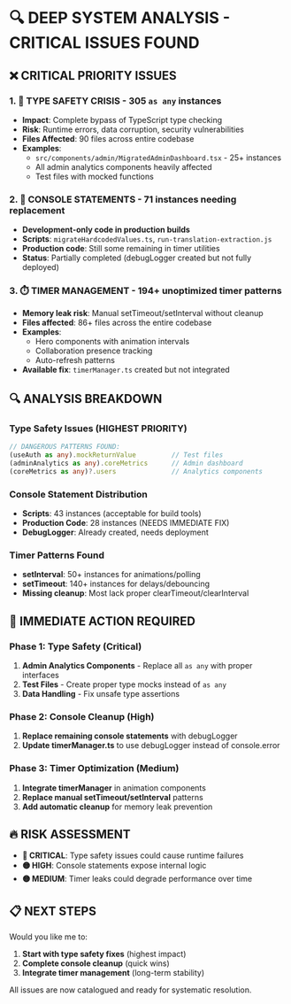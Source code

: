 # 🔍 **DEEP SYSTEM ANALYSIS - CRITICAL ISSUES FOUND**

## ❌ **CRITICAL PRIORITY ISSUES**

### **1. 🚨 TYPE SAFETY CRISIS - 305 `as any` instances**
- **Impact**: Complete bypass of TypeScript type checking
- **Risk**: Runtime errors, data corruption, security vulnerabilities
- **Files Affected**: 90 files across entire codebase
- **Examples**: 
  - `src/components/admin/MigratedAdminDashboard.tsx` - 25+ instances
  - All admin analytics components heavily affected
  - Test files with mocked functions

### **2. 📝 CONSOLE STATEMENTS - 71 instances needing replacement**
- **Development-only code in production builds**
- **Scripts**: `migrateHardcodedValues.ts`, `run-translation-extraction.js`
- **Production code**: Still some remaining in timer utilities
- **Status**: Partially completed (debugLogger created but not fully deployed)

### **3. ⏱️ TIMER MANAGEMENT - 194+ unoptimized timer patterns**
- **Memory leak risk**: Manual setTimeout/setInterval without cleanup
- **Files affected**: 86+ files across the entire codebase
- **Examples**:
  - Hero components with animation intervals
  - Collaboration presence tracking
  - Auto-refresh patterns
- **Available fix**: `timerManager.ts` created but not integrated

## 🔍 **ANALYSIS BREAKDOWN**

### **Type Safety Issues (HIGHEST PRIORITY)**
```typescript
// DANGEROUS PATTERNS FOUND:
(useAuth as any).mockReturnValue         // Test files
(adminAnalytics as any).coreMetrics      // Admin dashboard
(coreMetrics as any)?.users              // Analytics components
```

### **Console Statement Distribution**
- **Scripts**: 43 instances (acceptable for build tools)
- **Production Code**: 28 instances (NEEDS IMMEDIATE FIX)
- **DebugLogger**: Already created, needs deployment

### **Timer Patterns Found**
- **setInterval**: 50+ instances for animations/polling
- **setTimeout**: 140+ instances for delays/debouncing  
- **Missing cleanup**: Most lack proper clearTimeout/clearInterval

## 🎯 **IMMEDIATE ACTION REQUIRED**

### **Phase 1: Type Safety (Critical)**
1. **Admin Analytics Components** - Replace all `as any` with proper interfaces
2. **Test Files** - Create proper type mocks instead of `as any`
3. **Data Handling** - Fix unsafe type assertions

### **Phase 2: Console Cleanup (High)**
1. **Replace remaining console statements** with debugLogger
2. **Update timerManager.ts** to use debugLogger instead of console.error

### **Phase 3: Timer Optimization (Medium)**
1. **Integrate timerManager** in animation components
2. **Replace manual setTimeout/setInterval** patterns
3. **Add automatic cleanup** for memory leak prevention

## 🔥 **RISK ASSESSMENT**

- **🔴 CRITICAL**: Type safety issues could cause runtime failures
- **🟡 HIGH**: Console statements expose internal logic
- **🟡 MEDIUM**: Timer leaks could degrade performance over time

## 📋 **NEXT STEPS**

Would you like me to:
1. **Start with type safety fixes** (highest impact)
2. **Complete console cleanup** (quick wins)
3. **Integrate timer management** (long-term stability)

All issues are now catalogued and ready for systematic resolution.
